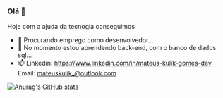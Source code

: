 ### Olá 👋

 Hoje com a ajuda da tecnogia conseguimos 

- 🔭 Procurando emprego como desenvolvedor...
- 🌱 No momento estou aprendendo back-end, com o banco de dados sql...
- 📫 Linkedin: https://www.linkedin.com/in/mateus-kulik-gomes-dev
     Email: mateuskulik_@outlook.com

[![Anurag's GitHub stats](https://github-readme-stats.vercel.app/api?MateusKGomes=anuraghazra)](https://github.com/anuraghazra/github-readme-stats)
